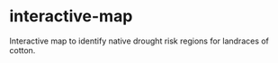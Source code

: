 # interactive-map
Interactive map to identify native drought risk regions for landraces of cotton. 
